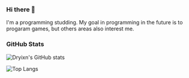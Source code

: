 ### Hi there 👋

I'm a programming studding. My goal in programming in the future is to progaram games, 
but others areas also interest me.

### GitHub Stats


![Dryixn's GitHub stats](https://github-readme-stats.vercel.app/api?username=Dryixn&hide=contribs,prs&theme=tokyonight)

![Top Langs](https://github-readme-stats.vercel.app/api/top-langs/?username=Dryixn&hide=javascript,html&theme=tokyonight)
